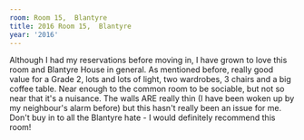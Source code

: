 ```yaml
---
room: Room 15,  Blantyre
title: 2016 Room 15,  Blantyre
year: '2016'
---
```


Although I had my reservations before moving in, I have grown to love this room and Blantyre House in general. As mentioned before, really good value for a Grade 2, lots and lots of light, two wardrobes, 3 chairs and a big coffee table. Near enough to the common room to be sociable, but not so near that it's a nuisance. The walls ARE really thin (I have been woken up by my neighbour's alarm before) but this hasn't really been an issue for me. Don't buy in to all the Blantyre hate - I would definitely recommend this room!